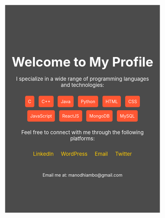 <!DOCTYPE html>
<html lang="en">
<body>

<!-- iREADME.md -->
<div style="text-align: center; padding: 100px 20px; background-color: rgba(0, 0, 0, 0.7); margin: 0 auto; color: white;">

<h1 style="font-size: 3em; margin-bottom: 20px;">Welcome to My Profile</h1>

<p style="font-size: 1.2em; margin-bottom: 20px;">I specialize in a wide range of programming languages and technologies:</p>

<div style="margin: 20px 0;">
<span style="background-color: #ff5733; padding: 10px; margin: 5px; border-radius: 5px; display: inline-block;">C</span>
<span style="background-color: #ff5733; padding: 10px; margin: 5px; border-radius: 5px; display: inline-block;">C++</span>
<span style="background-color: #ff5733; padding: 10px; margin: 5px; border-radius: 5px; display: inline-block;">Java</span>
<span style="background-color: #ff5733; padding: 10px; margin: 5px; border-radius: 5px; display: inline-block;">Python</span>
<span style="background-color: #ff5733; padding: 10px; margin: 5px; border-radius: 5px; display: inline-block;">HTML</span>
<span style="background-color: #ff5733; padding: 10px; margin: 5px; border-radius: 5px; display: inline-block;">CSS</span>
<span style="background-color: #ff5733; padding: 10px; margin: 5px; border-radius: 5px; display: inline-block;">JavaScript</span>
<span style="background-color: #ff5733; padding: 10px; margin: 5px; border-radius: 5px; display: inline-block;">ReactJS</span>
<span style="background-color: #ff5733; padding: 10px; margin: 5px; border-radius: 5px; display: inline-block;">MongoDB</span>
<span style="background-color: #ff5733; padding: 10px; margin: 5px; border-radius: 5px; display: inline-block;">MySQL</span>
</div>

<p style="font-size: 1.2em;">Feel free to connect with me through the following platforms:</p>
<div style="margin-top: 30px;">
<a href="https://www.linkedin.com/in/manodhiambo/" target="_blank" style="color: #ffcc00; text-decoration: none; font-size: 1.2em; margin: 0 10px;">LinkedIn</a>
<a href="https://t.co/QaSYpAYr8D.com/" target="_blank" style="color: #ffcc00; text-decoration: none; font-size: 1.2em; margin: 0 10px;">WordPress</a>
<a href="mailto:manodhiambo@gmail.com" target="_blank" style="color: #ffcc00; text-decoration: none; font-size: 1.2em; margin: 0 10px;">Email</a>
<a href="https://twitter.com/your-twitter-handle" target="_blank" style="color: #ffcc00; text-decoration: none; font-size: 1.2em; margin: 0 10px;">Twitter</a>
</div>

<div style="margin-top: 50px; font-size: 1em;">
<p>Email me at: manodhiambo@gmail.com</p>
</div>
</div>
</body>
</html>
